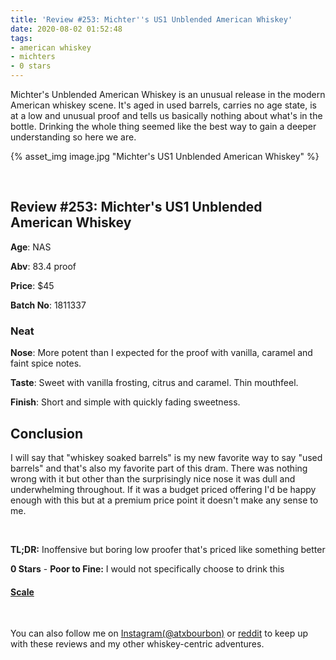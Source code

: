 ```yaml
---
title: 'Review #253: Michter''s US1 Unblended American Whiskey'
date: 2020-08-02 01:52:48
tags:
- american whiskey
- michters
- 0 stars
---
```


Michter's Unblended American Whiskey is an unusual release in the modern American whiskey scene. It's aged in used barrels, carries no age state, is at a low and unusual proof and tells us basically nothing about what's in the bottle. Drinking the whole thing seemed like the best way to gain a deeper understanding so here we are.

{% asset_img image.jpg "Michter's US1 Unblended American Whiskey" %}

&nbsp;

## Review #253: Michter's US1 Unblended American Whiskey
**Age**: NAS

**Abv**: 83.4 proof

**Price**: $45

**Batch No**: 1811337

### Neat
**Nose**: More potent than I expected for the proof with vanilla, caramel and faint spice notes.

**Taste**: Sweet with vanilla frosting, citrus and caramel. Thin mouthfeel.

**Finish**: Short and simple with quickly fading sweetness.

## Conclusion

I will say that "whiskey soaked barrels" is my new favorite way to say "used barrels" and that's also my favorite part of this dram. There was nothing wrong with it but other than the surprisingly nice nose it was dull and underwhelming throughout. If it was a budget priced offering I'd be happy enough with this but at a premium price point it doesn't make any sense to me.

&nbsp;

**TL;DR:** Inoffensive but boring low proofer that's priced like something better


**0 Stars** - **Poor to Fine:** I would not specifically choose to drink this


#### [Scale](http://atxbourbon.com/Scale/)

&nbsp;

You can also follow me on [Instagram(@atxbourbon)](https://www.instagram.com/atxbourbon/) or [reddit](https://www.reddit.com/r/atxbourbon/) to keep up with these reviews and my other whiskey-centric adventures.
